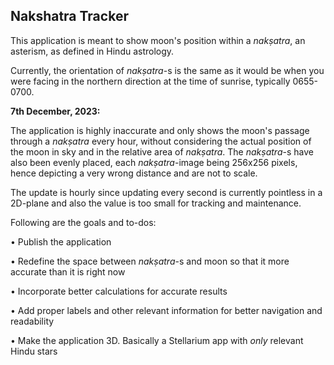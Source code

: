 Nakshatra Tracker
---

This application is meant to show moon's position within a _nakṣatra_, an asterism, as defined in Hindu astrology.

Currently, the orientation of _nakṣatra_-s is the same as it would be when you were facing in the northern direction at the time of sunrise, typically 0655-0700.

**7th December, 2023:**

The application is highly inaccurate and only shows the moon's passage through a _nakṣatra_ every hour, without considering the actual position of the moon in sky and in the relative area of _nakṣatra_. The _nakṣatra_-s have also been evenly placed, each _nakṣatra_-image being 256x256 pixels, hence depicting a very wrong distance and are not to scale.

The update is hourly since updating every second is currently pointless in a 2D-plane and also the value is too small for tracking and maintenance.

Following are the goals and to-dos:

• Publish the application

• Redefine the space between _nakṣatra_-s and moon so that it more accurate than it is right now

• Incorporate better calculations for accurate results

• Add proper labels and other relevant information for better navigation and readability

• Make the application 3D. Basically a Stellarium app with _only_ relevant Hindu stars
